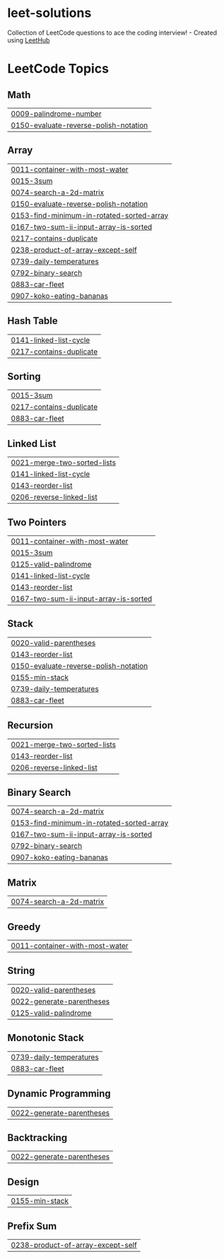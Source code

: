 # leet-solutions
Collection of LeetCode questions to ace the coding interview! - Created using [LeetHub](https://github.com/QasimWani/LeetHub)

<!---LeetCode Topics Start-->
# LeetCode Topics
## Math
|  |
| ------- |
| [0009-palindrome-number](https://github.com/ibrahimcbc/leet-solutions/tree/master/0009-palindrome-number) |
| [0150-evaluate-reverse-polish-notation](https://github.com/ibrahimcbc/leet-solutions/tree/master/0150-evaluate-reverse-polish-notation) |
## Array
|  |
| ------- |
| [0011-container-with-most-water](https://github.com/ibrahimcbc/leet-solutions/tree/master/0011-container-with-most-water) |
| [0015-3sum](https://github.com/ibrahimcbc/leet-solutions/tree/master/0015-3sum) |
| [0074-search-a-2d-matrix](https://github.com/ibrahimcbc/leet-solutions/tree/master/0074-search-a-2d-matrix) |
| [0150-evaluate-reverse-polish-notation](https://github.com/ibrahimcbc/leet-solutions/tree/master/0150-evaluate-reverse-polish-notation) |
| [0153-find-minimum-in-rotated-sorted-array](https://github.com/ibrahimcbc/leet-solutions/tree/master/0153-find-minimum-in-rotated-sorted-array) |
| [0167-two-sum-ii-input-array-is-sorted](https://github.com/ibrahimcbc/leet-solutions/tree/master/0167-two-sum-ii-input-array-is-sorted) |
| [0217-contains-duplicate](https://github.com/ibrahimcbc/leet-solutions/tree/master/0217-contains-duplicate) |
| [0238-product-of-array-except-self](https://github.com/ibrahimcbc/leet-solutions/tree/master/0238-product-of-array-except-self) |
| [0739-daily-temperatures](https://github.com/ibrahimcbc/leet-solutions/tree/master/0739-daily-temperatures) |
| [0792-binary-search](https://github.com/ibrahimcbc/leet-solutions/tree/master/0792-binary-search) |
| [0883-car-fleet](https://github.com/ibrahimcbc/leet-solutions/tree/master/0883-car-fleet) |
| [0907-koko-eating-bananas](https://github.com/ibrahimcbc/leet-solutions/tree/master/0907-koko-eating-bananas) |
## Hash Table
|  |
| ------- |
| [0141-linked-list-cycle](https://github.com/ibrahimcbc/leet-solutions/tree/master/0141-linked-list-cycle) |
| [0217-contains-duplicate](https://github.com/ibrahimcbc/leet-solutions/tree/master/0217-contains-duplicate) |
## Sorting
|  |
| ------- |
| [0015-3sum](https://github.com/ibrahimcbc/leet-solutions/tree/master/0015-3sum) |
| [0217-contains-duplicate](https://github.com/ibrahimcbc/leet-solutions/tree/master/0217-contains-duplicate) |
| [0883-car-fleet](https://github.com/ibrahimcbc/leet-solutions/tree/master/0883-car-fleet) |
## Linked List
|  |
| ------- |
| [0021-merge-two-sorted-lists](https://github.com/ibrahimcbc/leet-solutions/tree/master/0021-merge-two-sorted-lists) |
| [0141-linked-list-cycle](https://github.com/ibrahimcbc/leet-solutions/tree/master/0141-linked-list-cycle) |
| [0143-reorder-list](https://github.com/ibrahimcbc/leet-solutions/tree/master/0143-reorder-list) |
| [0206-reverse-linked-list](https://github.com/ibrahimcbc/leet-solutions/tree/master/0206-reverse-linked-list) |
## Two Pointers
|  |
| ------- |
| [0011-container-with-most-water](https://github.com/ibrahimcbc/leet-solutions/tree/master/0011-container-with-most-water) |
| [0015-3sum](https://github.com/ibrahimcbc/leet-solutions/tree/master/0015-3sum) |
| [0125-valid-palindrome](https://github.com/ibrahimcbc/leet-solutions/tree/master/0125-valid-palindrome) |
| [0141-linked-list-cycle](https://github.com/ibrahimcbc/leet-solutions/tree/master/0141-linked-list-cycle) |
| [0143-reorder-list](https://github.com/ibrahimcbc/leet-solutions/tree/master/0143-reorder-list) |
| [0167-two-sum-ii-input-array-is-sorted](https://github.com/ibrahimcbc/leet-solutions/tree/master/0167-two-sum-ii-input-array-is-sorted) |
## Stack
|  |
| ------- |
| [0020-valid-parentheses](https://github.com/ibrahimcbc/leet-solutions/tree/master/0020-valid-parentheses) |
| [0143-reorder-list](https://github.com/ibrahimcbc/leet-solutions/tree/master/0143-reorder-list) |
| [0150-evaluate-reverse-polish-notation](https://github.com/ibrahimcbc/leet-solutions/tree/master/0150-evaluate-reverse-polish-notation) |
| [0155-min-stack](https://github.com/ibrahimcbc/leet-solutions/tree/master/0155-min-stack) |
| [0739-daily-temperatures](https://github.com/ibrahimcbc/leet-solutions/tree/master/0739-daily-temperatures) |
| [0883-car-fleet](https://github.com/ibrahimcbc/leet-solutions/tree/master/0883-car-fleet) |
## Recursion
|  |
| ------- |
| [0021-merge-two-sorted-lists](https://github.com/ibrahimcbc/leet-solutions/tree/master/0021-merge-two-sorted-lists) |
| [0143-reorder-list](https://github.com/ibrahimcbc/leet-solutions/tree/master/0143-reorder-list) |
| [0206-reverse-linked-list](https://github.com/ibrahimcbc/leet-solutions/tree/master/0206-reverse-linked-list) |
## Binary Search
|  |
| ------- |
| [0074-search-a-2d-matrix](https://github.com/ibrahimcbc/leet-solutions/tree/master/0074-search-a-2d-matrix) |
| [0153-find-minimum-in-rotated-sorted-array](https://github.com/ibrahimcbc/leet-solutions/tree/master/0153-find-minimum-in-rotated-sorted-array) |
| [0167-two-sum-ii-input-array-is-sorted](https://github.com/ibrahimcbc/leet-solutions/tree/master/0167-two-sum-ii-input-array-is-sorted) |
| [0792-binary-search](https://github.com/ibrahimcbc/leet-solutions/tree/master/0792-binary-search) |
| [0907-koko-eating-bananas](https://github.com/ibrahimcbc/leet-solutions/tree/master/0907-koko-eating-bananas) |
## Matrix
|  |
| ------- |
| [0074-search-a-2d-matrix](https://github.com/ibrahimcbc/leet-solutions/tree/master/0074-search-a-2d-matrix) |
## Greedy
|  |
| ------- |
| [0011-container-with-most-water](https://github.com/ibrahimcbc/leet-solutions/tree/master/0011-container-with-most-water) |
## String
|  |
| ------- |
| [0020-valid-parentheses](https://github.com/ibrahimcbc/leet-solutions/tree/master/0020-valid-parentheses) |
| [0022-generate-parentheses](https://github.com/ibrahimcbc/leet-solutions/tree/master/0022-generate-parentheses) |
| [0125-valid-palindrome](https://github.com/ibrahimcbc/leet-solutions/tree/master/0125-valid-palindrome) |
## Monotonic Stack
|  |
| ------- |
| [0739-daily-temperatures](https://github.com/ibrahimcbc/leet-solutions/tree/master/0739-daily-temperatures) |
| [0883-car-fleet](https://github.com/ibrahimcbc/leet-solutions/tree/master/0883-car-fleet) |
## Dynamic Programming
|  |
| ------- |
| [0022-generate-parentheses](https://github.com/ibrahimcbc/leet-solutions/tree/master/0022-generate-parentheses) |
## Backtracking
|  |
| ------- |
| [0022-generate-parentheses](https://github.com/ibrahimcbc/leet-solutions/tree/master/0022-generate-parentheses) |
## Design
|  |
| ------- |
| [0155-min-stack](https://github.com/ibrahimcbc/leet-solutions/tree/master/0155-min-stack) |
## Prefix Sum
|  |
| ------- |
| [0238-product-of-array-except-self](https://github.com/ibrahimcbc/leet-solutions/tree/master/0238-product-of-array-except-self) |
<!---LeetCode Topics End-->
